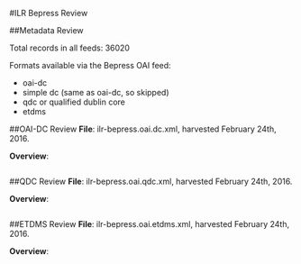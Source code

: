 #ILR Bepress Review

##Metadata Review

Total records in all feeds: 36020

Formats available via the Bepress OAI feed: 

- oai-dc
- simple dc (same as oai-dc, so skipped)
- qdc or qualified dublin core
- etdms

##OAI-DC Review
**File**: ilr-bepress.oai.dc.xml, harvested February 24th, 2016.

**Overview**:
```
```

##QDC Review
**File**: ilr-bepress.oai.qdc.xml, harvested February 24th, 2016.

**Overview**:
```
```

##ETDMS Review
**File**: ilr-bepress.oai.etdms.xml, harvested February 24th, 2016.

**Overview**:
```
```
